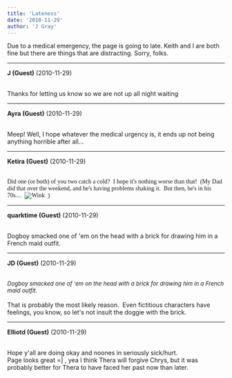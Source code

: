 ```yaml
---
title: 'Lateness'
date: '2010-11-29'
author: 'J Gray'
---
```


Due to a medical emergency, the page is going to late. Keith and I are both fine but there are things that are distracting. Sorry, folks.<br>

---
**J (Guest)** (2010-11-29)

<br> Thanks for letting us know so we are not up all night waiting<br>

---
**Ayra (Guest)** (2010-11-29)

<br> Meep! Well, I hope whatever the medical urgency is, it ends up not being anything horrible after all...

---
**Ketira (Guest)** (2010-11-29)

<br> <font class="Apple-style-span" face="Verdana">Did one (or both) of you two catch a cold? &nbsp;I hope it's nothing worse than that! &nbsp;(My Dad <i>did</i>&nbsp;that over the weekend, and he's having problems shaking it. &nbsp;But then, he's in his 70s.... &nbsp;<img src="/smilies/wink1.gif" alt="Wink" border="0"> &nbsp;)</font>

---
**quarktime (Guest)** (2010-11-29)

<br> Dogboy smacked one of 'em on the head with a brick for drawing him in a French maid outfit.

---
**JD (Guest)** (2010-11-29)

<br> <font size="2"><span style="font-style: italic;">*Dogboy smacked one of 'em on the head with a brick for drawing him in a French maid outfit.*</span></font><br><br>That is probably the most likely reason.&nbsp; Even fictitious characters have feelings, you know, so let's not insult the doggie with the brick.<br>

---
**Elliotd (Guest)** (2010-11-29)

<br> Hope y'all are doing okay and noones in seriously sick/hurt. <br>Page looks great =] , yea I think Thera will forgive Chrys, but it was probably better for Thera to have faced her past now than later.<br>

